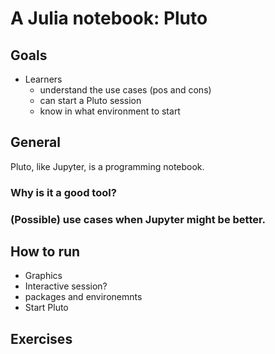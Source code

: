 # A Julia notebook: Pluto

## Goals

- Learners 
    - understand the use cases (pos and cons)
    - can start a Pluto session
    - know in what environment to start

## General
Pluto, like Jupyter, is a programming notebook.

### Why is it a good tool?

### (Possible) use cases when Jupyter might be better.

## How to run

- Graphics
- Interactive session?
- packages and environemnts
- Start Pluto

## Exercises

